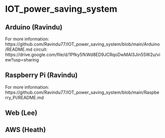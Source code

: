 <h1>IOT_power_saving_system</h1>

<h2>Arduino (Ravindu)</h2>
    For more information: https://github.com/Ravindu77/IOT_power_saving_system/blob/main/Arduino/README.md
    circuit: https://drive.google.com/file/d/1Pfky5fkWd8ED9JCRqoDwMAl3Jin55W2u/view?usp=sharing

<h2>Raspberry Pi (Ravindu)</h2>
    For more information: https://github.com/Ravindu77/IOT_power_saving_system/blob/main/Raspberry_Pi/README.md

<h2>Web (Lee)</h2>
    

<h2>AWS (Heath)</h2>

